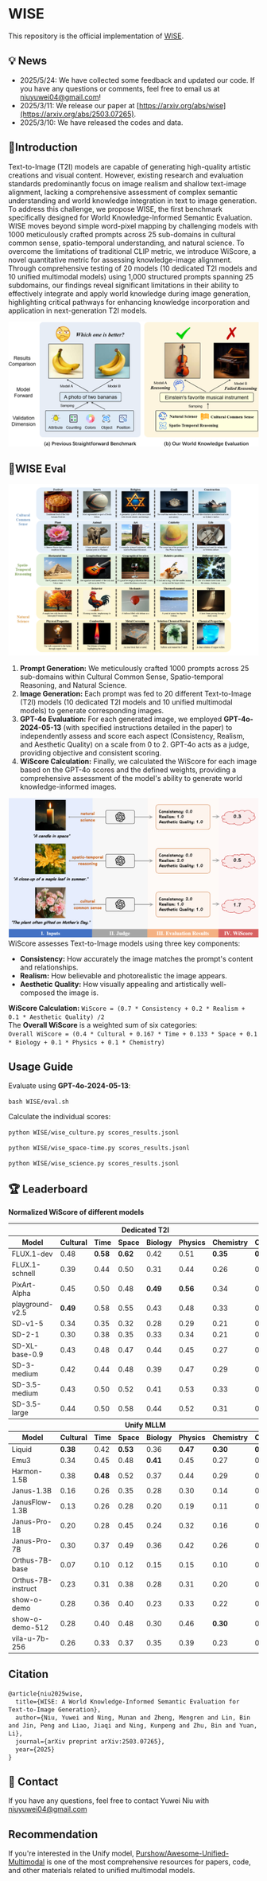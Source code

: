 # WISE



This repository is the official implementation of [WISE]([[https://arxiv.org/abs](https://arxiv.org/abs/2503.07265)]((https://arxiv.org/abs/2503.07265))).   

## 💡 News 
- 2025/5/24: We have collected some feedback and updated our code. If you have any questions or comments, feel free to email us at [niuyuwei04@gmail.com](mailto:niuyuwei04@gmail.com)!
- 2025/3/11: We release our paper at [https://arxiv.org/abs/wise](https://arxiv.org/abs/2503.07265).
- 2025/3/10: We have released the codes and data.
  
## 🎩Introduction

Text-to-Image (T2I) models are capable of generating high-quality artistic creations and visual content. However, existing research and evaluation standards predominantly focus on image realism and shallow text-image alignment, lacking a comprehensive assessment of complex semantic understanding and world knowledge integration in text to image generation. 
To address this challenge, we propose WISE, the first benchmark specifically designed for World Knowledge-Informed Semantic Evaluation.  WISE moves beyond simple word-pixel mapping by challenging models with 1000 meticulously crafted prompts across 25 sub-domains in cultural common sense, spatio-temporal understanding, and natural science. 
To overcome the limitations of traditional CLIP metric, we introduce WiScore, a novel quantitative metric for assessing knowledge-image alignment. Through comprehensive testing of 20 models (10 dedicated T2I models and 10 unified multimodal models) using 1,000 structured prompts spanning 25 subdomains, our findings reveal significant limitations in their ability to effectively integrate and apply world knowledge during image generation, highlighting critical pathways for enhancing knowledge incorporation and application in next-generation T2I models.

<img src="assets/intro.png" alt="overview" style="zoom:80%;" />

## 📖WISE Eval
<img src="assets/examples.png" alt="overview" style="zoom:80%;" />

1.  **Prompt Generation:**  We meticulously crafted 1000 prompts across 25 sub-domains within Cultural Common Sense, Spatio-temporal Reasoning, and Natural Science.  
2.  **Image Generation:** Each prompt was fed to 20 different Text-to-Image (T2I) models (10 dedicated T2I models and 10 unified multimodal models) to generate corresponding images.  
3.  **GPT-4o Evaluation:** For each generated image, we employed **GPT-4o-2024-05-13** (with specified instructions detailed in the paper) to independently assess and score each aspect (Consistency, Realism, and Aesthetic Quality) on a scale from 0 to 2.  GPT-4o acts as a judge, providing objective and consistent scoring.
4.  **WiScore Calculation:**  Finally, we calculated the WiScore for each image based on the GPT-4o scores and the defined weights, providing a comprehensive assessment of the model's ability to generate world knowledge-informed images.


<img src="assets/framework.png" alt="overview" style="zoom:80%;" />
WiScore assesses Text-to-Image models using three key components:

*   **Consistency:** How accurately the image matches the prompt's content and relationships.
*   **Realism:** How believable and photorealistic the image appears.
*   **Aesthetic Quality:** How visually appealing and artistically well-composed the image is.

**WiScore Calculation:**
`WiScore = (0.7 * Consistency + 0.2 * Realism + 0.1 * Aesthetic Quality) /2`  
The **Overall WiScore** is a weighted sum of six categories:  
`Overall WiScore = (0.4 * Cultural + 0.167 * Time + 0.133 * Space + 0.1 * Biology + 0.1 * Physics + 0.1 * Chemistry)`

## Usage Guide

Evaluate using **GPT-4o-2024-05-13**:

`bash WISE/eval.sh`

Calculate the individual scores:

`python WISE/wise_culture.py scores_results.jsonl`

`python WISE/wise_space-time.py scores_results.jsonl`

`python WISE/wise_science.py scores_results.jsonl`

## 🏆 Leaderboard

**Normalized WiScore of different models**
<!DOCTYPE html>
<html lang="en">
<head>
    <meta charset="UTF-8">
    <meta name="viewport" content="width=device-width, initial-scale=1.0">



<table>
    <thead>
        <tr>
            <th colspan="8" class="lightyellow">Dedicated T2I</th>
        </tr>
        <tr>
            <th>Model</th>
            <th>Cultural</th>
            <th>Time</th>
            <th>Space</th>
            <th>Biology</th>
            <th>Physics</th>
            <th>Chemistry</th>
            <th><strong>Overall</strong></th>
        </tr>
    </thead>
    <tbody>
        <tr>
            <td>FLUX.1-dev</td>
            <td>0.48</td>
            <td><strong>0.58</strong></td>
            <td><strong>0.62</strong></td>
            <td>0.42</td>
            <td>0.51</td>
            <td><strong>0.35</strong></td>
            <td><strong>0.50</strong></td>
        </tr>
        <tr>
            <td>FLUX.1-schnell</td>
            <td>0.39</td>
            <td>0.44</td>
            <td>0.50</td>
            <td>0.31</td>
            <td>0.44</td>
            <td>0.26</td>
            <td>0.40</td>
        </tr>
        <tr>
            <td>PixArt-Alpha</td>
            <td>0.45</td>
            <td>0.50</td>
            <td>0.48</td>
            <td><strong>0.49</strong></td>
            <td><strong>0.56</strong></td>
            <td>0.34</td>
            <td>0.47</td>
        </tr>
        <tr>
            <td>playground-v2.5</td>
            <td><strong>0.49</strong></td>
            <td>0.58</td>
            <td>0.55</td>
            <td>0.43</td>
            <td>0.48</td>
            <td>0.33</td>
            <td>0.49</td>
        </tr>
        <tr>
            <td>SD-v1-5</td>
            <td>0.34</td>
            <td>0.35</td>
            <td>0.32</td>
            <td>0.28</td>
            <td>0.29</td>
            <td>0.21</td>
            <td>0.32</td>
        </tr>
        <tr>
            <td>SD-2-1</td>
            <td>0.30</td>
            <td>0.38</td>
            <td>0.35</td>
            <td>0.33</td>
            <td>0.34</td>
            <td>0.21</td>
            <td>0.32</td>
        </tr>
        <tr>
            <td>SD-XL-base-0.9</td>
            <td>0.43</td>
            <td>0.48</td>
            <td>0.47</td>
            <td>0.44</td>
            <td>0.45</td>
            <td>0.27</td>
            <td>0.43</td>
        </tr>
        <tr>
            <td>SD-3-medium</td>
            <td>0.42</td>
            <td>0.44</td>
            <td>0.48</td>
            <td>0.39</td>
            <td>0.47</td>
            <td>0.29</td>
            <td>0.42</td>
        </tr>
        <tr>
            <td>SD-3.5-medium</td>
            <td>0.43</td>
            <td>0.50</td>
            <td>0.52</td>
            <td>0.41</td>
            <td>0.53</td>
            <td>0.33</td>
            <td>0.45</td>
        </tr>
        <tr>
            <td>SD-3.5-large</td>
            <td>0.44</td>
            <td>0.50</td>
            <td>0.58</td>
            <td>0.44</td>
            <td>0.52</td>
            <td>0.31</td>
            <td>0.46</td>
        </tr>
    </tbody>
    <thead>
        <tr>
            <th colspan="8" class="softblue">Unify MLLM</th>
        </tr>
        <tr>
            <th>Model</th>
            <th>Cultural</th>
            <th>Time</th>
            <th>Space</th>
            <th>Biology</th>
            <th>Physics</th>
            <th>Chemistry</th>
            <th><strong>Overall</strong></th>
        </tr>
    </thead>
    <tbody>
          <tr>
            <td>Liquid</td>
            <td><strong>0.38</strong></td>
            <td>0.42</td>
            <td><strong>0.53<strong></td>
            <td>0.36</td>
            <td><strong>0.47<strong></td>
            <td><strong>0.30<strong></td>
            <td><strong>0.41</strong></td>
        </tr>
        <tr>
            <td>Emu3</td>
            <td>0.34</td>
            <td>0.45</td>
            <td>0.48</td>
            <td><strong>0.41</strong></td>
            <td>0.45</td>
            <td>0.27</td>
            <td>0.39</td>
        </tr>
        <tr>
            <td>Harmon-1.5B</td>
            <td>0.38</td>
            <td><strong>0.48</strong></td>
            <td>0.52</td>
            <td>0.37</td>
            <td>0.44</td>
            <td>0.29</td>
            <td></strong>0.41</strong></td>
        </tr> 
        <tr>
            <td>Janus-1.3B</td>
            <td>0.16</td>
            <td>0.26</td>
            <td>0.35</td>
            <td>0.28</td>
            <td>0.30</td>
            <td>0.14</td>
            <td>0.23</td>
        </tr>
        <tr>
            <td>JanusFlow-1.3B</td>
            <td>0.13</td>
            <td>0.26</td>
            <td>0.28</td>
            <td>0.20</td>
            <td>0.19</td>
            <td>0.11</td>
            <td>0.18</td>
        </tr>
        <tr>
            <td>Janus-Pro-1B</td>
            <td>0.20</td>
            <td>0.28</td>
            <td>0.45</td>
            <td>0.24</td>
            <td>0.32</td>
            <td>0.16</td>
            <td>0.26</td>
        </tr>
        <tr>
            <td>Janus-Pro-7B</td>
            <td>0.30</td>
            <td>0.37</td>
            <td>0.49</td>
            <td>0.36</td>
            <td>0.42</td>
            <td>0.26</td>
            <td>0.35</td>
        </tr>
        <tr>
            <td>Orthus-7B-base</td>
            <td>0.07</td>
            <td>0.10</td>
            <td>0.12</td>
            <td>0.15</td>
            <td>0.15</td>
            <td>0.10</td>
            <td>0.10</td>
        </tr>
        <tr>
            <td>Orthus-7B-instruct</td>
            <td>0.23</td>
            <td>0.31</td>
            <td>0.38</td>
            <td>0.28</td>
            <td>0.31</td>
            <td>0.20</td>
            <td>0.27</td>
        </tr>
        <tr>
            <td>show-o-demo</td>
            <td>0.28</td>
            <td>0.36</td>
            <td>0.40</td>
            <td>0.23</td>
            <td>0.33</td>
            <td>0.22</td>
            <td>0.30</td>
        </tr>
        <tr>
            <td>show-o-demo-512</td>
            <td>0.28</td>
            <td>0.40</td>
            <td>0.48</td>
            <td>0.30</td>
            <td>0.46</td>
            <td><strong>0.30</strong></td>
            <td>0.35</td>
        </tr>
        <tr>
            <td>vila-u-7b-256</td>
            <td>0.26</td>
            <td>0.33</td>
            <td>0.37</td>
            <td>0.35</td>
            <td>0.39</td>
            <td>0.23</td>
            <td>0.31</td>
        </tr>
    </tbody>
</table>

</body>
</html>

## Citation
```
@article{niu2025wise,
  title={WISE: A World Knowledge-Informed Semantic Evaluation for Text-to-Image Generation},
  author={Niu, Yuwei and Ning, Munan and Zheng, Mengren and Lin, Bin and Jin, Peng and Liao, Jiaqi and Ning, Kunpeng and Zhu, Bin and Yuan, Li},
  journal={arXiv preprint arXiv:2503.07265},
  year={2025}
}
```


## 📧 Contact
If you have any questions, feel free to contact Yuwei Niu with niuyuwei04@gmail.com

## Recommendation

If you're interested in the Unify model, [Purshow/Awesome-Unified-Multimodal](https://github.com/Purshow/Awesome-Unified-Multimodal) is one of the most comprehensive resources for papers, code, and other materials related to unified multimodal models.

